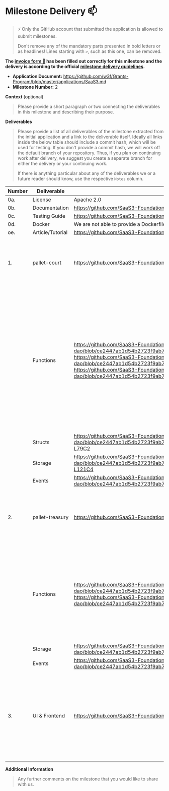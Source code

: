 # Milestone Delivery :mailbox:

> ⚡ Only the GitHub account that submitted the application is allowed to submit milestones.
>
> Don't remove any of the mandatory parts presented in bold letters or as headlines! Lines starting with `>`, such as this one, can be removed.

**The [invoice form :pencil:](https://docs.google.com/forms/d/e/1FAIpQLSfmNYaoCgrxyhzgoKQ0ynQvnNRoTmgApz9NrMp-hd8mhIiO0A/viewform) has been filled out correctly for this milestone and the delivery is according to the official [milestone delivery guidelines](https://github.com/w3f/Grants-Program/blob/master/docs/Support%20Docs/milestone-deliverables-guidelines.md).**

- **Application Document:** https://github.com/w3f/Grants-Program/blob/master/applications/SaaS3.md
- **Milestone Number:** 2

**Context** (optional)

> Please provide a short paragraph or two connecting the deliverables in this milestone and describing their purpose.

**Deliverables**

> Please provide a list of all deliverables of the milestone extracted from the initial application and a link to the deliverable itself. Ideally all links inside the below table should include a commit hash, which will be used for testing. If you don't provide a commit hash, we will work off the default branch of your repository. Thus, if you plan on continuing work after delivery, we suggest you create a separate branch for either the delivery or your continuing work.
>
> If there is anything particular about any of the deliverables we or a future reader should know, use the respective `Notes` column.

| Number | Deliverable      | Link                                                                                                                                                                                                                                                                                                                                                                                      | Notes                                                                                                                                                                                                                                                                                                                                                                                                                       |
| ------ | ---------------- | ----------------------------------------------------------------------------------------------------------------------------------------------------------------------------------------------------------------------------------------------------------------------------------------------------------------------------------------------------------------------------------------- | --------------------------------------------------------------------------------------------------------------------------------------------------------------------------------------------------------------------------------------------------------------------------------------------------------------------------------------------------------------------------------------------------------------------------- |
| 0a.    | License          | Apache 2.0                                                                                                                                                                                                                                                                                                                                                                                |
| 0b.    | Documentation    | https://github.com/SaaS3-Foundation/saas3-dao                                                                                                                                                                                                                                                                                                                                             |                                                                                                                                                                                                                                                                                                                                                                                                                             |
| 0c.    | Testing Guide    | https://github.com/SaaS3-Foundation/saas3-dao                                                                                                                                                                                                                                                                                                                                             |                                                                                                                                                                                                                                                                                                                                                                                                                             |
| 0d.    | Docker           | We are not able to provide a Dockerfile                                                                                                                                                                                                                                                                                                                                                   |                                                                                                                                                                                                                                                                                                                                                                                                                             |
| oe.    | Article/Tutorial | https://github.com/SaaS3-Foundation/saas3-dao/blob/main/Tutorial.md                                                                                                                                                                                                                                                                                                                       |                                                                                                                                                                                                                                                                                                                                                                                                                             |
| 1.     | pallet-court     | https://github.com/SaaS3-Foundation/saas3-dao/tree/main/pallets/court                                                                                                                                                                                                                                                                                                                     | A pallet of court DAO, dAPI user raise sue to determine the punishment of malfunction miners / services and return sue claimed tokens to dAPI user.                                                                                                                                                                                                                                                                         |
|        | Functions        | https://github.com/SaaS3-Foundation/saas3-dao/blob/ce2447ab1d54b2723f9ab72d8aabe5d65fff34d5/pallets/court/src/lib.rs#L233 </br> https://github.com/SaaS3-Foundation/saas3-dao/blob/ce2447ab1d54b2723f9ab72d8aabe5d65fff34d5/pallets/court/src/lib.rs#L262 </br> https://github.com/SaaS3-Foundation/saas3-dao/blob/ce2447ab1d54b2723f9ab72d8aabe5d65fff34d5/pallets/court/src/lib.rs#L286 | `pub fn submit_sue(origin, value, defendent, statement)` dAPI User submit sue claims for malfunction. <br> `pub fn vote_sue(origin, lawsuit_id, approve)` Jury evaluates and votes the sue submission to determine punishment.<br> `pub fn process_sue(origin, lawsuit_id)` Process the accepted sue claims of dAPI user to slash malfunction miner / dAPI. The tokens will be paid to dAPI user and treasury with a ratio. |
|        | Structs          | https://github.com/SaaS3-Foundation/saas3-dao/blob/ce2447ab1d54b2723f9ab72d8aabe5d65fff34d5/pallets/court/src/lib.rs#LL68C1-L79C2                                                                                                                                                                                                                                                         |                                                                                                                                                                                                                                                                                                                                                                                                                             |
|        | Storage          | https://github.com/SaaS3-Foundation/saas3-dao/blob/ce2447ab1d54b2723f9ab72d8aabe5d65fff34d5/pallets/court/src/lib.rs#LL115C2-L121C4                                                                                                                                                                                                                                                       |                                                                                                                                                                                                                                                                                                                                                                                                                             |
|        | Events           | https://github.com/SaaS3-Foundation/saas3-dao/blob/ce2447ab1d54b2723f9ab72d8aabe5d65fff34d5/pallets/court/src/lib.rs#L160                                                                                                                                                                                                                                                                 |
| 2.     | pallet-treasury  | https://github.com/SaaS3-Foundation/saas3-dao/blob/main/pallets/treasury/src/lib.rs                                                                                                                                                                                                                                                                                                       | A pallet of SaaS3 DAO treasury. It sends or receives token based on different situations. It is built on top of [FRAME Treasury Pallet](https://github.com/paritytech/substrate/tree/master/frame/treasury), with some additional functionalities.                                                                                                                                                                          |
|        | Functions        | https://github.com/SaaS3-Foundation/saas3-dao/blob/ce2447ab1d54b2723f9ab72d8aabe5d65fff34d5/pallets/treasury/src/lib.rs#L221 </br> https://github.com/SaaS3-Foundation/saas3-dao/blob/ce2447ab1d54b2723f9ab72d8aabe5d65fff34d5/pallets/treasury/src/lib.rs#L254                                                                                                                           | `pub fn receive(origin, amount, category_type)` Receive tokens with categorized reason, such as commission fees and miner node malfunctions. <br>`pub fn claim_rewards(origin, amount)` Court Jury members claim their rewards for their contribution in Court DAO.                                                                                                                                                         |
|        | Storage          | https://github.com/SaaS3-Foundation/saas3-dao/blob/ce2447ab1d54b2723f9ab72d8aabe5d65fff34d5/pallets/treasury/src/lib.rs#L117                                                                                                                                                                                                                                                              |
|        | Events           | https://github.com/SaaS3-Foundation/saas3-dao/blob/ce2447ab1d54b2723f9ab72d8aabe5d65fff34d5/pallets/treasury/src/lib.rs#L169                                                                                                                                                                                                                                                              |                                                                                                                                                                                                                                                                                                                                                                                                                             |
| 3.     | UI & Frontend    | https://github.com/SaaS3-Foundation/SaaS3-DAO-Pallets                                                                                                                                                                                                                                                                                                                                     | This part is implemented by [substrate front-end template](https://github.com/substrate-developer-hub/substrate-front-end-template). The frontend web interface contains DAO procedures related functions which including user sue judgement. A special document website is developed to guide entities to participate in DAO events.                                                                                       |

**Additional Information**

> Any further comments on the milestone that you would like to share with us.
